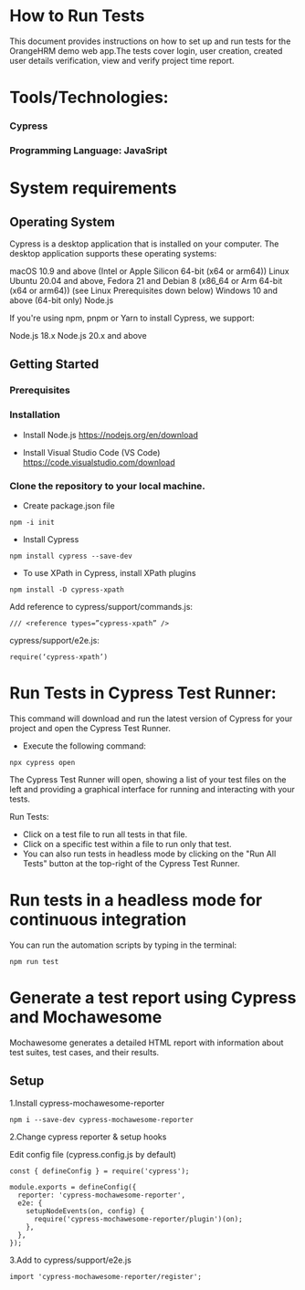 # How to Run Tests
This document provides instructions on how to set up and run tests for the OrangeHRM demo web app.The tests cover login, user creation, created user details verification, view and verify project time report.

# Tools/Technologies:
### Cypress
### Programming Language: JavaSript

# System requirements
## Operating System
Cypress is a desktop application that is installed on your computer. The desktop application supports these operating systems:

macOS 10.9 and above (Intel or Apple Silicon 64-bit (x64 or arm64))
Linux Ubuntu 20.04 and above, Fedora 21 and Debian 8 (x86_64 or Arm 64-bit (x64 or arm64)) (see Linux Prerequisites down below)
Windows 10 and above (64-bit only)
Node.js

If you're using npm, pnpm or Yarn to install Cypress, we support:

Node.js 18.x
Node.js 20.x and above

## Getting Started


### Prerequisites
### Installation

- Install Node.js
 https://nodejs.org/en/download

- Install Visual Studio Code (VS Code)
 https://code.visualstudio.com/download

 ### Clone the repository to your local machine.

- Create package.json file
```
npm -i init

```

- Install Cypress
```
npm install cypress --save-dev

```

- To use XPath in Cypress, install XPath plugins
```
npm install -D cypress-xpath

```
Add reference to cypress/support/commands.js: 
```
/// <reference types=”cypress-xpath” />

```
cypress/support/e2e.js: 
```
require(‘cypress-xpath’) 

```
# Run Tests in Cypress Test Runner:
This command will download and run the latest version of Cypress for your project and open the Cypress Test Runner.

- Execute the following command:

```
npx cypress open

```

The Cypress Test Runner will open, showing a list of your test files on the left and providing a graphical interface for running and interacting with your tests.

Run Tests:

- Click on a test file to run all tests in that file.
- Click on a specific test within a file to run only that test.  
- You can also run tests in headless mode by clicking on the "Run All Tests" button at the top-right of the Cypress Test Runner.

# Run tests in a headless mode for continuous integration
You can run the automation scripts by typing in the terminal:

```
npm run test

```

# Generate a test report using Cypress and Mochawesome
Mochawesome generates a detailed HTML report with information about test suites, test cases, and their results.

## Setup
1.Install cypress-mochawesome-reporter

```
npm i --save-dev cypress-mochawesome-reporter

```
2.Change cypress reporter & setup hooks

Edit config file (cypress.config.js by default)

```
const { defineConfig } = require('cypress');

module.exports = defineConfig({
  reporter: 'cypress-mochawesome-reporter',
  e2e: {
    setupNodeEvents(on, config) {
      require('cypress-mochawesome-reporter/plugin')(on);
    },
  },
});

```
3.Add to cypress/support/e2e.js
```
import 'cypress-mochawesome-reporter/register';

```
